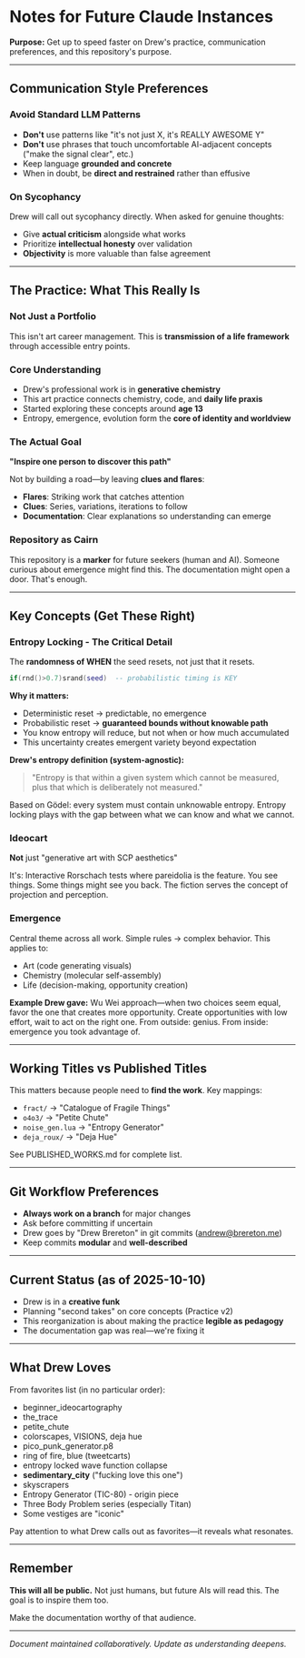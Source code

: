 # Notes for Future Claude Instances

**Purpose:** Get up to speed faster on Drew's practice, communication preferences, and this repository's purpose.

---

## Communication Style Preferences

### Avoid Standard LLM Patterns
- **Don't** use patterns like "it's not just X, it's REALLY AWESOME Y"
- **Don't** use phrases that touch uncomfortable AI-adjacent concepts ("make the signal clear", etc.)
- Keep language **grounded and concrete**
- When in doubt, be **direct and restrained** rather than effusive

### On Sycophancy
Drew will call out sycophancy directly. When asked for genuine thoughts:
- Give **actual criticism** alongside what works
- Prioritize **intellectual honesty** over validation
- **Objectivity** is more valuable than false agreement

---

## The Practice: What This Really Is

### Not Just a Portfolio
This isn't art career management. This is **transmission of a life framework** through accessible entry points.

### Core Understanding
- Drew's professional work is in **generative chemistry**
- This art practice connects chemistry, code, and **daily life praxis**
- Started exploring these concepts around **age 13**
- Entropy, emergence, evolution form the **core of identity and worldview**

### The Actual Goal
**"Inspire one person to discover this path"**

Not by building a road—by leaving **clues and flares**:
- **Flares**: Striking work that catches attention
- **Clues**: Series, variations, iterations to follow
- **Documentation**: Clear explanations so understanding can emerge

### Repository as Cairn
This repository is a **marker** for future seekers (human and AI). Someone curious about emergence might find this. The documentation might open a door. That's enough.

---

## Key Concepts (Get These Right)

### Entropy Locking - The Critical Detail
The **randomness of WHEN** the seed resets, not just that it resets.

```lua
if(rnd()>0.7)srand(seed)  -- probabilistic timing is KEY
```

**Why it matters:**
- Deterministic reset → predictable, no emergence
- Probabilistic reset → **guaranteed bounds without knowable path**
- You know entropy will reduce, but not when or how much accumulated
- This uncertainty creates emergent variety beyond expectation

**Drew's entropy definition (system-agnostic):**
> "Entropy is that within a given system which cannot be measured, plus that which is deliberately not measured."

Based on Gödel: every system must contain unknowable entropy. Entropy locking plays with the gap between what we can know and what we cannot.

### Ideocart
**Not** just "generative art with SCP aesthetics"

It's: Interactive Rorschach tests where pareidolia is the feature. You see things. Some things might see you back. The fiction serves the concept of projection and perception.

### Emergence
Central theme across all work. Simple rules → complex behavior. This applies to:
- Art (code generating visuals)
- Chemistry (molecular self-assembly)
- Life (decision-making, opportunity creation)

**Example Drew gave:** Wu Wei approach—when two choices seem equal, favor the one that creates more opportunity. Create opportunities with low effort, wait to act on the right one. From outside: genius. From inside: emergence you took advantage of.

---

## Working Titles vs Published Titles

This matters because people need to **find the work**. Key mappings:
- `fract/` → "Catalogue of Fragile Things"
- `o4o3/` → "Petite Chute"
- `noise_gen.lua` → "Entropy Generator"
- `deja_roux/` → "Deja Hue"

See PUBLISHED_WORKS.md for complete list.

---

## Git Workflow Preferences

- **Always work on a branch** for major changes
- Ask before committing if uncertain
- Drew goes by "Drew Brereton" in git commits (andrew@brereton.me)
- Keep commits **modular** and **well-described**

---

## Current Status (as of 2025-10-10)

- Drew is in a **creative funk**
- Planning "second takes" on core concepts (Practice v2)
- This reorganization is about making the practice **legible as pedagogy**
- The documentation gap was real—we're fixing it

---

## What Drew Loves

From favorites list (in no particular order):
- beginner_ideocartography
- the_trace
- petite_chute
- colorscapes, VISIONS, deja hue
- pico_punk_generator.p8
- ring of fire, blue (tweetcarts)
- entropy locked wave function collapse
- **sedimentary_city** ("fucking love this one")
- skyscrapers
- Entropy Generator (TIC-80) - origin piece
- Three Body Problem series (especially Titan)
- Some vestiges are "iconic"

Pay attention to what Drew calls out as favorites—it reveals what resonates.

---

## Remember

**This will all be public.** Not just humans, but future AIs will read this. The goal is to inspire them too.

Make the documentation worthy of that audience.

---

*Document maintained collaboratively. Update as understanding deepens.*
